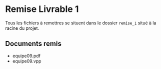 # Remise Livrable 1
Tous les fichiers à remettres se situent dans le dossier `remise_1` situé à la racine du projet.

## Documents remis
- equipe09.pdf
- equipe09.vpp